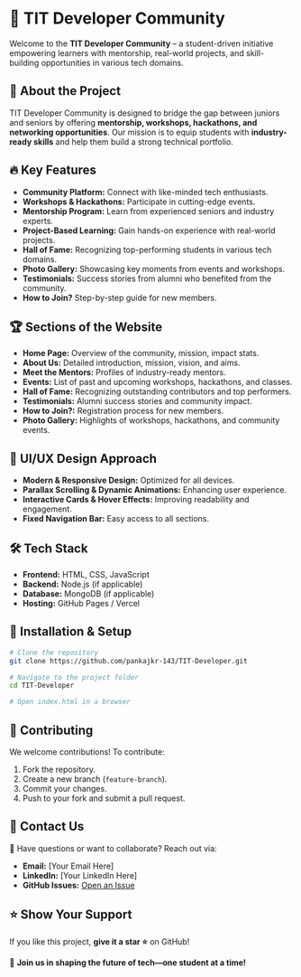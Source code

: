 # 🚀 TIT Developer Community

Welcome to the **TIT Developer Community** – a student-driven initiative empowering learners with mentorship, real-world projects, and skill-building opportunities in various tech domains.

## 🌟 About the Project
TIT Developer Community is designed to bridge the gap between juniors and seniors by offering **mentorship, workshops, hackathons, and networking opportunities**. Our mission is to equip students with **industry-ready skills** and help them build a strong technical portfolio.

## 🔥 Key Features
- **Community Platform:** Connect with like-minded tech enthusiasts.
- **Workshops & Hackathons:** Participate in cutting-edge events.
- **Mentorship Program:** Learn from experienced seniors and industry experts.
- **Project-Based Learning:** Gain hands-on experience with real-world projects.
- **Hall of Fame:** Recognizing top-performing students in various tech domains.
- **Photo Gallery:** Showcasing key moments from events and workshops.
- **Testimonials:** Success stories from alumni who benefited from the community.
- **How to Join?** Step-by-step guide for new members.

## 🏆 Sections of the Website
- **Home Page:** Overview of the community, mission, impact stats.
- **About Us:** Detailed introduction, mission, vision, and aims.
- **Meet the Mentors:** Profiles of industry-ready mentors.
- **Events:** List of past and upcoming workshops, hackathons, and classes.
- **Hall of Fame:** Recognizing outstanding contributors and top performers.
- **Testimonials:** Alumni success stories and community impact.
- **How to Join?:** Registration process for new members.
- **Photo Gallery:** Highlights of workshops, hackathons, and community events.

## 🎨 UI/UX Design Approach
- **Modern & Responsive Design:** Optimized for all devices.
- **Parallax Scrolling & Dynamic Animations:** Enhancing user experience.
- **Interactive Cards & Hover Effects:** Improving readability and engagement.
- **Fixed Navigation Bar:** Easy access to all sections.

## 🛠️ Tech Stack
- **Frontend:** HTML, CSS, JavaScript
- **Backend:** Node.js (if applicable)
- **Database:** MongoDB (if applicable)
- **Hosting:** GitHub Pages / Vercel

## 📌 Installation & Setup
```bash
# Clone the repository
git clone https://github.com/pankajkr-143/TIT-Developer.git

# Navigate to the project folder
cd TIT-Developer

# Open index.html in a browser
```

## 🚀 Contributing
We welcome contributions! To contribute:
1. Fork the repository.
2. Create a new branch (`feature-branch`).
3. Commit your changes.
4. Push to your fork and submit a pull request.

## 📧 Contact Us
📩 Have questions or want to collaborate? Reach out via:
- **Email:** [Your Email Here]
- **LinkedIn:** [Your LinkedIn Here]
- **GitHub Issues:** [Open an Issue](https://github.com/pankajkr-143/TIT-Developer/issues)

## ⭐ Show Your Support
If you like this project, **give it a star ⭐** on GitHub!

🚀 **Join us in shaping the future of tech—one student at a time!**


